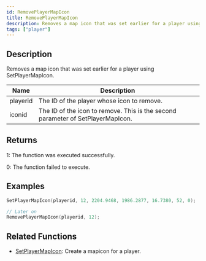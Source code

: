 ```yaml
---
id: RemovePlayerMapIcon
title: RemovePlayerMapIcon
description: Removes a map icon that was set earlier for a player using SetPlayerMapIcon.
tags: ["player"]
---
```


## Description

Removes a map icon that was set earlier for a player using SetPlayerMapIcon.

| Name | Description |
| --- | --- |
| playerid | The ID of the player whose icon to remove. |
| iconid | The ID of the icon to remove. This is the second parameter of SetPlayerMapIcon. |

## Returns

1: The function was executed successfully.

0: The function failed to execute.

## Examples

```c
SetPlayerMapIcon(playerid, 12, 2204.9468, 1986.2877, 16.7380, 52, 0);

// Later on
RemovePlayerMapIcon(playerid, 12);
```

## Related Functions

- [SetPlayerMapIcon](/docs/scripting/functions/SetPlayerMapIcon): Create a mapicon for a player.

